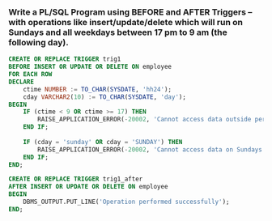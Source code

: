 ### Write a PL/SQL Program using BEFORE and AFTER Triggers – with operations like insert/update/delete which will run on Sundays and all weekdays between 17 pm to 9 am (the following day).

```sql
CREATE OR REPLACE TRIGGER trig1
BEFORE INSERT OR UPDATE OR DELETE ON employee
FOR EACH ROW
DECLARE
    ctime NUMBER := TO_CHAR(SYSDATE, 'hh24');
    cday VARCHAR2(10) := TO_CHAR(SYSDATE, 'day');
BEGIN
    IF (ctime < 9 OR ctime >= 17) THEN
        RAISE_APPLICATION_ERROR(-20002, 'Cannot access data outside permitted hours.');
    END IF;
    
    IF (cday = 'sunday' OR cday = 'SUNDAY') THEN
        RAISE_APPLICATION_ERROR(-20002, 'Cannot access data on Sundays.');
    END IF;
END;
```


```sql
CREATE OR REPLACE TRIGGER trig1_after
AFTER INSERT OR UPDATE OR DELETE ON employee
BEGIN
    DBMS_OUTPUT.PUT_LINE('Operation performed successfully');
END;
```